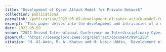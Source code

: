 ```yaml
---
title: "Development of Cyber Attack Model for Private Network"
collection: publications
permalink: /publication/2022-05-09-development-of-cyber-attack-model-for-private-network
excerpt: "This paper delves into the development and intricacies of a cyber attack model tailored for private networks."
date: 2022-05-09
venue: "2022 Second International Conference on Interdisciplinary Cyber Physical Systems (ICPS)"  
paperurl: "https://ieeexplore.ieee.org/abstract/document/9941250"
citation: "M. Al-Amin, M. A. Khatun and M. Nasir Uddin, 'Development of Cyber Attack Model for Private Network,' 2022 Second International Conference on Interdisciplinary Cyber Physical Systems (ICPS), Chennai, India, 2022, pp. 216-221, doi: 10.1109/ICPS55917.2022.00046."
---
```

<!-- This paper is about the number 2. The number 3 is left for future work. -->

<!-- [Download paper here](http://academicpages.github.io/files/paper2.pdf) -->

<!-- Recommended citation: Your Name, You. (2010). "Paper Title Number 2." <i>Journal 1</i>. 1(2). -->